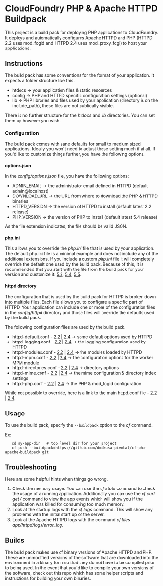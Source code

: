 CloudFoundry PHP &amp; Apache HTTPD Buildpack
=============================================

This project is a build pack for deploying PHP applications to CloudFoundry.  It deploys and automatically configures Apache HTTPD and PHP (HTTPD 2.2 uses mod_fcgid and HTTPD 2.4 uses mod_proxy_fcgi) to host your applications.


Instructions
------------

The build pack has some conventions for the format of your application.  It expects a folder structure like this.

  - htdocs -> your application files & static resources
  - config -> PHP and HTTPD specific configuration settings (optional)
  - lib    -> PHP libraries and files used by your application (directory is on the include_path), these files are not publically visible.
  
There is no further structure for the *htdocs* and *lib* directories.  You can set them up however you wish.  


### Configuration

The build pack comes with sane defaults for small to medium sized applications.  Ideally you won't need to adjust these setting much if at all.  If you'd like to customize things further, you have the following options.


#### options.json

In the *config/options.json* file, you have the following options:

  - ADMIN_EMAIL   -> the administrator email defined in HTTPD (default admin@localhost)
  - DOWNLOAD_URL  -> the URL from where to download the PHP & HTTPD binaries
  - HTTPD_VERSION -> the version of HTTPD to install (default latest 2.2 release)
  - PHP_VERSION   -> the version of PHP to install (default latest 5.4 release)

As the file extension indicates, the file should be valid JSON.


#### php.ini

This allows you to override the *php.ini* file that is used by your application.  The default php.ini file is a minimal example and does not include any of the additional extensions.  If you include a custom *php.ini* file it will completely override the default one used by the build pack.  Because of this, it is recommended that you start with the file from the build pack for your version and customize it:  [5.3](https://github.com/dmikusa-pivotal/cf-php-apache-buildpack/blob/master/default/php/5.3/php.ini), [5.4](https://github.com/dmikusa-pivotal/cf-php-apache-buildpack/blob/master/default/php/5.4/php.ini), [5.5](https://github.com/dmikusa-pivotal/cf-php-apache-buildpack/blob/master/default/php/5.5/php.ini). 


#### httpd directory
  
The configuration that is used by the build pack for HTTPD is broken down into multiple files.  Each file allows you to configure a specific part of HTTPD.  Your application can include one or more of the configuration files in the *config/httpd* directory and those files will override the defaults used by the build pack.

The following configuration files are used by the build pack.

  - httpd-default.conf - [2.2](https://github.com/dmikusa-pivotal/cf-php-apache-buildpack/blob/master/default/httpd/2.2/extra/httpd-default.conf) | [2.4](https://github.com/dmikusa-pivotal/cf-php-apache-buildpack/blob/master/default/httpd/2.4/extra/httpd-default.conf) -> some default options used by HTTPD
  - httpd-logging.conf - [2.2](https://github.com/dmikusa-pivotal/cf-php-apache-buildpack/blob/master/default/httpd/2.2/extra/httpd-logging.conf) | [2.4](https://github.com/dmikusa-pivotal/cf-php-apache-buildpack/blob/master/default/httpd/2.4/extra/httpd-logging.conf) -> the logging configuration used by HTTPD
  - httpd-modules.conf - [2.2](https://github.com/dmikusa-pivotal/cf-php-apache-buildpack/blob/master/default/httpd/2.2/extra/httpd-modules.conf) | [2.4](https://github.com/dmikusa-pivotal/cf-php-apache-buildpack/blob/master/default/httpd/2.4/extra/httpd-modules.conf) -> the modules loaded by HTTPD
  - httpd-mpm.conf - [2.2](https://github.com/dmikusa-pivotal/cf-php-apache-buildpack/blob/master/default/httpd/2.2/extra/httpd-mpm.conf) | [2.4](https://github.com/dmikusa-pivotal/cf-php-apache-buildpack/blob/master/default/httpd/2.4/extra/httpd-mpm.conf) -> the configuration options for the worker MPM module
  - httpd-directories.conf - [2.2](https://github.com/dmikusa-pivotal/cf-php-apache-buildpack/blob/master/default/httpd/2.2/extra/httpd-directories.conf) | [2.4](https://github.com/dmikusa-pivotal/cf-php-apache-buildpack/blob/master/default/httpd/2.4/extra/httpd-directories.conf) -> directory options
  - httpd-mime.conf - [2.2](https://github.com/dmikusa-pivotal/cf-php-apache-buildpack/blob/master/default/httpd/2.2/extra/httpd-mime.conf) | [2.4](https://github.com/dmikusa-pivotal/cf-php-apache-buildpack/blob/master/default/httpd/2.4/extra/httpd-mime.conf) -> the mime configuration & directory index settings
  - httpd-php.conf - [2.2](https://github.com/dmikusa-pivotal/cf-php-apache-buildpack/blob/master/default/httpd/2.2/extra/httpd-php.conf) | [2.4](https://github.com/dmikusa-pivotal/cf-php-apache-buildpack/blob/master/default/httpd/2.4/extra/httpd-php.conf) -> the PHP & mod_fcgid configuration

While not possible to override, here is a link to the main httpd.conf file - [2.2](https://github.com/dmikusa-pivotal/cf-php-apache-buildpack/blob/master/default/httpd/2.2/httpd.conf) | [2.4](https://github.com/dmikusa-pivotal/cf-php-apache-buildpack/blob/master/default/httpd/2.4/httpd.conf).

Usage
-----

To use the build pack, specify the ```--buildpack``` option to the *cf* command.

Ex:

```
   cd my-app-dir   # top level dir for your project
   cf push --buildpack=https://github.com/dmikusa-pivotal/cf-php-apache-buildpack.git
```

Troubleshooting
---------------

Here are some helpful hints when things go wrong.

1. Check the memory usage.  You can use the *cf stats <app>* command to check the usage of a running application.  Additionally you can use the *cf curl get <url-for-events>/<guid>* command to view the app events which will show you if the application was killed for consuming too much memory.
2. Look at the startup logs with the *cf logs <app>* command.  This will show any problems with the initial start up of the server.
3. Look at the Apache HTTPD logs with the command *cf files <app> app/httpd/logs/error_log*.  

Builds
------

The build pack makes use of binary versions of Apache HTTPD and PHP.  These are unmodified versions of the software that are downloaded into the environment in a binary form so that they do not have to be compiled prior to being used.  In the event that you'd like to compile your own versions of the software, check out this repo which has some helper scripts and instructions for building your own binaries.

